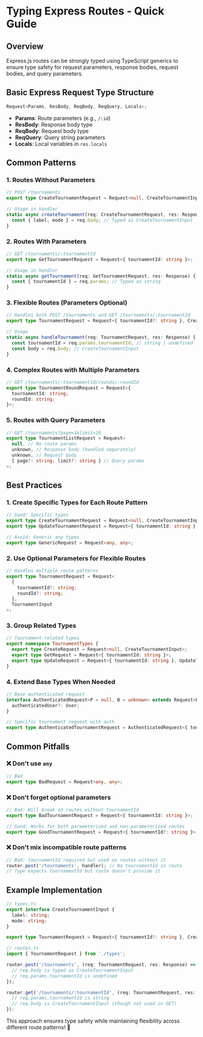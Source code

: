 # Typing Express Routes - Quick Guide

## Overview

Express.js routes can be strongly typed using TypeScript generics to ensure type safety for request parameters, response bodies, request bodies, and query parameters.

## Basic Express Request Type Structure

```typescript
Request<Params, ResBody, ReqBody, ReqQuery, Locals>;
```

- **Params**: Route parameters (e.g., `/:id`)
- **ResBody**: Response body type
- **ReqBody**: Request body type
- **ReqQuery**: Query string parameters
- **Locals**: Local variables in `res.locals`

## Common Patterns

### 1. Routes Without Parameters

```typescript
// POST /tournaments
export type CreateTournamentRequest = Request<null, CreateTournamentInput>;

// Usage in handler
static async createTournament(req: CreateTournamentRequest, res: Response) {
  const { label, mode } = req.body; // Typed as CreateTournamentInput
}
```

### 2. Routes With Parameters

```typescript
// GET /tournaments/:tournamentId
export type GetTournamentRequest = Request<{ tournamentId: string }>;

// Usage in handler
static async getTournament(req: GetTournamentRequest, res: Response) {
  const { tournamentId } = req.params; // Typed as string
}
```

### 3. Flexible Routes (Parameters Optional)

```typescript
// Handles both POST /tournaments and GET /tournaments/:tournamentId
export type TournamentRequest = Request<{ tournamentId?: string }, CreateTournamentInput>;

// Usage
static async handleTournament(req: TournamentRequest, res: Response) {
  const tournamentId = req.params.tournamentId; // string | undefined
  const body = req.body; // CreateTournamentInput
}
```

### 4. Complex Routes with Multiple Parameters

```typescript
// GET /tournaments/:tournamentId/rounds/:roundId
export type TournamentRoundRequest = Request<{
  tournamentId: string;
  roundId: string;
}>;
```

### 5. Routes with Query Parameters

```typescript
// GET /tournaments?page=1&limit=10
export type TournamentListRequest = Request<
  null, // No route params
  unknown, // Response body (handled separately)
  unknown, // Request body
  { page?: string; limit?: string } // Query params
>;
```

## Best Practices

### 1. **Create Specific Types for Each Route Pattern**

```typescript
// Good: Specific types
export type CreateTournamentRequest = Request<null, CreateTournamentInput>;
export type UpdateTournamentRequest = Request<{ tournamentId: string }, UpdateTournamentInput>;

// Avoid: Generic any types
export type GenericRequest = Request<any, any>;
```

### 2. **Use Optional Parameters for Flexible Routes**

```typescript
// Handles multiple route patterns
export type TournamentRequest = Request<
  {
    tournamentId?: string;
    roundId?: string;
  },
  TournamentInput
>;
```

### 3. **Group Related Types**

```typescript
// Tournament-related types
export namespace TournamentTypes {
  export type CreateRequest = Request<null, CreateTournamentInput>;
  export type GetRequest = Request<{ tournamentId: string }>;
  export type UpdateRequest = Request<{ tournamentId: string }, UpdateTournamentInput>;
}
```

### 4. **Extend Base Types When Needed**

```typescript
// Base authenticated request
interface AuthenticatedRequest<P = null, B = unknown> extends Request<P, unknown, B> {
  authenticatedUser?: User;
}

// Specific tournament request with auth
export type AuthenticatedTournamentRequest = AuthenticatedRequest<{ tournamentId: string }, CreateTournamentInput>;
```

## Common Pitfalls

### ❌ **Don't use `any`**

```typescript
// Bad
export type BadRequest = Request<any, any>;
```

### ❌ **Don't forget optional parameters**

```typescript
// Bad: Will break on routes without tournamentId
export type BadTournamentRequest = Request<{ tournamentId: string }>;

// Good: Works for both parameterized and non-parameterized routes
export type GoodTournamentRequest = Request<{ tournamentId?: string }>;
```

### ❌ **Don't mix incompatible route patterns**

```typescript
// Bad: tournamentId required but used on routes without it
router.post('/tournaments', handler); // No tournamentId in route
// Type expects tournamentId but route doesn't provide it
```

## Example Implementation

```typescript
// types.ts
export interface CreateTournamentInput {
  label: string;
  mode: string;
}

export type TournamentRequest = Request<{ tournamentId?: string }, CreateTournamentInput>;

// routes.ts
import { TournamentRequest } from './types';

router.post('/tournaments', (req: TournamentRequest, res: Response) => {
  // req.body is typed as CreateTournamentInput
  // req.params.tournamentId is undefined
});

router.get('/tournaments/:tournamentId', (req: TournamentRequest, res: Response) => {
  // req.params.tournamentId is string
  // req.body is CreateTournamentInput (though not used in GET)
});
```

This approach ensures type safety while maintaining flexibility across different route patterns! 🚀
